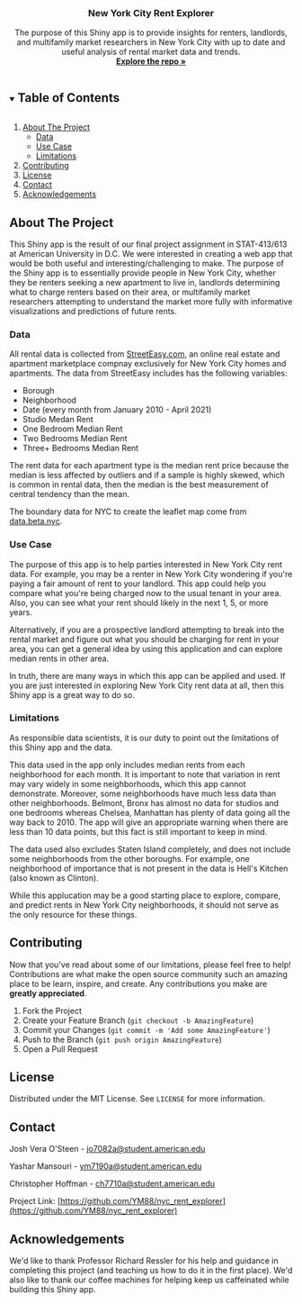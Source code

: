 <!-- PROJECT LOGO -->
<br />
<p align="center">
  <h3 align="center">New York City Rent Explorer</h3>
  <p align="center">
    The purpose of this Shiny app is to provide insights for renters, landlords, and multifamily market researchers in New York City with up to date and useful analysis of rental market data and trends.
    <br />
    <a href="https://github.com/YM88/nyc_rent_explorer"><strong>Explore the repo »</strong></a>
  </p>
</p>


<!-- TABLE OF CONTENTS -->
<details open="open">
  <summary><h2 style="display: inline-block">Table of Contents</h2></summary>
  <ol>
    <li>
      <a href="#about-the-project">About The Project</a>
      <ul>
        <li><a href="#data">Data</a></li>
        <li><a href="#use-case">Use Case</a></li>
        <li><a href="#limitations">Limitations</a></li>
      </ul>
    </li>
    <li><a href="#contributing">Contributing</a></li>
    <li><a href="#license">License</a></li>
    <li><a href="#contact">Contact</a></li>
    <li><a href="#acknowledgements">Acknowledgements</a></li>
  </ol>
</details>



<!-- ABOUT THE PROJECT -->
## About The Project

This Shiny app is the result of our final project assignment in STAT-413/613 at American University in D.C. We were interested in creating a web app that would be both useful and interesting/challenging to make. The purpose of the Shiny app is to essentially provide people in New York City, whether they be renters seeking a new apartment to live in, landlords determining what to charge renters based on their area, or multifamily market researchers attempting to understand the market more fully with informative visualizations and predictions of future rents.

### Data

All rental data is collected from [StreetEasy.com](https://streeteasy.com/blog/download-data/), an online real estate and apartment marketplace compnay exclusively for New York City homes and apartments. The data from StreetEasy includes has the following variables:

* Borough
* Neighborhood
* Date (every month from January 2010 - April 2021)
* Studio Medan Rent
* One Bedroom Median Rent
* Two Bedrooms Median Rent
* Three+ Bedrooms Median Rent

The rent data for each apartment type is the median rent price because the median is less affected by outliers and if a sample is highly skewed, which is common in rental data, then the median is the best measurement of central tendency than the mean.

The boundary data for NYC to create the leaflet map come from [data.beta.nyc](https://data.beta.nyc/).

### Use Case

The purpose of this app is to help parties interested in New York City rent data. For example, you may be a renter in New York City wondering if you're paying a fair amount of rent to your landlord. This app could help you compare what you're being charged now to the usual tenant in your area. Also, you can see what your rent should likely in the next 1, 5, or more years.

Alternatively, if you are a prospective landlord attempting to break into the rental market and figure out what you should be charging for rent in your area, you can get a general idea by using this application and can explore median rents in other area.

In truth, there are many ways in which this app can be applied and used. If you are just interested in exploring New York City rent data at all, then this Shiny app is a great way to do so.

### Limitations

As responsible data scientists, it is our duty to point out the limitations of this Shiny app and the data.

This data used in the app only includes median rents from each neighborhood for each month. It is important to note that variation in rent may vary widely in some neighborhoods, which this app cannot demonstrate. Moreover, some neighborhoods have much less data than other neighborhoods. Belmont, Bronx has almost no data for studios and one bedrooms whereas Chelsea, Manhattan has plenty of data going all the way back to 2010. The app will give an appropriate warning when there are less than 10 data points, but this fact is still important to keep in mind.

The data used also excludes Staten Island completely, and does not include some neighborhoods from the other boroughs. For example, one neighborhood of importance that is not present in the data is Hell's Kitchen (also known as Clinton).

While this applucation may be a good starting place to explore, compare, and predict rents in New York City neighborhoods, it should not serve as the only resource for these things.

<!-- CONTRIBUTING -->
## Contributing

Now that you've read about some of our limitations, please feel free to help! Contributions are what make the open source community such an amazing place to be learn, inspire, and create. Any contributions you make are **greatly appreciated**.

1. Fork the Project
2. Create your Feature Branch (`git checkout -b AmazingFeature`)
3. Commit your Changes (`git commit -m 'Add some AmazingFeature'`)
4. Push to the Branch (`git push origin AmazingFeature`)
5. Open a Pull Request

<!-- LICENSE -->
## License

Distributed under the MIT License. See `LICENSE` for more information.

<!-- CONTACT -->
## Contact

Josh Vera O'Steen - jo7082a@student.american.edu

Yashar Mansouri - ym7190a@student.american.edu

Christopher Hoffman - ch7710a@student.american.edu

Project Link: [https://github.com/YM88/nyc_rent_explorer](https://github.com/YM88/nyc_rent_explorer)

<!-- ACKNOWLEDGEMENTS -->
## Acknowledgements

We'd like to thank Professor Richard Ressler for his help and guidance in completing this project (and teaching us how to do it in the first place). We'd also like to thank our coffee machines for helping keep us caffeinated while building this Shiny app.

<br> <!-- Some space at bottom of page so acknowledgements -->
